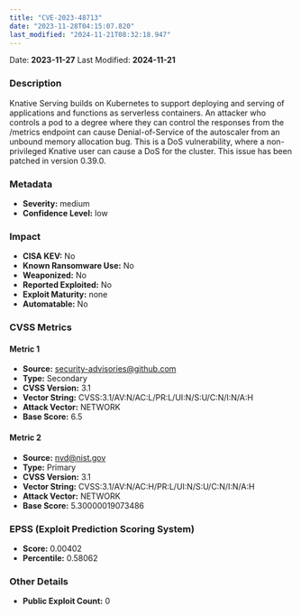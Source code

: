 ```yaml
---
title: "CVE-2023-48713"
date: "2023-11-28T04:15:07.820"
last_modified: "2024-11-21T08:32:18.947"
---
```


Date: **2023-11-27** Last Modified: **2024-11-21**

### Description  
Knative Serving builds on Kubernetes to support deploying and serving of applications and functions as serverless containers. An attacker who controls a pod to a degree where they can control the responses from the /metrics endpoint can cause Denial-of-Service of the autoscaler from an unbound memory allocation bug. This is a DoS vulnerability, where a non-privileged Knative user can cause a DoS for the cluster. This issue has been patched in version 0.39.0.

### Metadata  
- **Severity:** medium
- **Confidence Level:** low

### Impact  
- **CISA KEV:** No
- **Known Ransomware Use:** No
- **Weaponized:** No
- **Reported Exploited:** No
- **Exploit Maturity:** none
- **Automatable:** No

### CVSS Metrics  

#### Metric 1
- **Source:** security-advisories@github.com
- **Type:** Secondary
- **CVSS Version:** 3.1
- **Vector String:** CVSS:3.1/AV:N/AC:L/PR:L/UI:N/S:U/C:N/I:N/A:H
- **Attack Vector:** NETWORK
- **Base Score:** 6.5

#### Metric 2
- **Source:** nvd@nist.gov
- **Type:** Primary
- **CVSS Version:** 3.1
- **Vector String:** CVSS:3.1/AV:N/AC:H/PR:L/UI:N/S:U/C:N/I:N/A:H
- **Attack Vector:** NETWORK
- **Base Score:** 5.30000019073486


### EPSS (Exploit Prediction Scoring System)  
- **Score:** 0.00402
- **Percentile:** 0.58062

### Other Details  
- **Public Exploit Count:** 0
